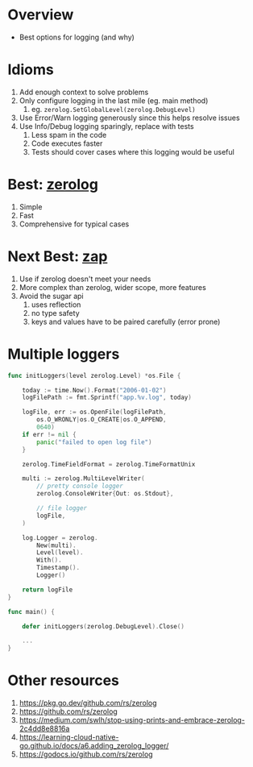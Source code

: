 # Overview
- Best options for logging (and why)


# Idioms
1. Add enough context to solve problems
1. Only configure logging in the last mile (eg. main method)
    1. eg. `zerolog.SetGlobalLevel(zerolog.DebugLevel)`
1. Use Error/Warn logging generously since this helps resolve issues
1. Use Info/Debug logging sparingly, replace with tests
    1. Less spam in the code
    1. Code executes faster
    1. Tests should cover cases where this logging would be useful


# Best: [zerolog](https://github.com/rs/zerolog)
1. Simple
1. Fast
1. Comprehensive for typical cases


# Next Best: [zap](https://github.com/uber-go/zap)
1. Use if zerolog doesn't meet your needs
1. More complex than zerolog, wider scope, more features
1. Avoid the sugar api
    1. uses reflection
    1. no type safety
    1. keys and values have to be paired carefully (error prone)


# Multiple loggers
```go
func initLoggers(level zerolog.Level) *os.File {

	today := time.Now().Format("2006-01-02")
	logFilePath := fmt.Sprintf("app.%v.log", today)

	logFile, err := os.OpenFile(logFilePath,
		os.O_WRONLY|os.O_CREATE|os.O_APPEND,
		0640)
	if err != nil {
		panic("failed to open log file")
	}

	zerolog.TimeFieldFormat = zerolog.TimeFormatUnix

	multi := zerolog.MultiLevelWriter(
		// pretty console logger
		zerolog.ConsoleWriter{Out: os.Stdout},

		// file logger
		logFile,
	)

	log.Logger = zerolog.
		New(multi).
		Level(level).
		With().
		Timestamp().
		Logger()

	return logFile
}

func main() {

	defer initLoggers(zerolog.DebugLevel).Close()

    ...
}
```


# Other resources
1. https://pkg.go.dev/github.com/rs/zerolog
1. https://github.com/rs/zerolog
1. https://medium.com/swlh/stop-using-prints-and-embrace-zerolog-2c4dd8e8816a
1. https://learning-cloud-native-go.github.io/docs/a6.adding_zerolog_logger/
1. https://godocs.io/github.com/rs/zerolog
